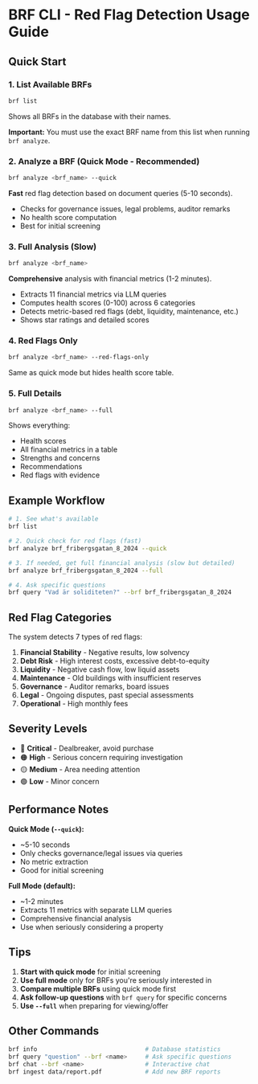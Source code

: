 # BRF CLI - Red Flag Detection Usage Guide

## Quick Start

### 1. List Available BRFs
```bash
brf list
```
Shows all BRFs in the database with their names.

**Important:** You must use the exact BRF name from this list when running `brf analyze`.

### 2. Analyze a BRF (Quick Mode - Recommended)
```bash
brf analyze <brf_name> --quick
```
**Fast** red flag detection based on document queries (5-10 seconds).
- Checks for governance issues, legal problems, auditor remarks
- No health score computation
- Best for initial screening

### 3. Full Analysis (Slow)
```bash
brf analyze <brf_name>
```
**Comprehensive** analysis with financial metrics (1-2 minutes).
- Extracts 11 financial metrics via LLM queries
- Computes health scores (0-100) across 6 categories
- Detects metric-based red flags (debt, liquidity, maintenance, etc.)
- Shows star ratings and detailed scores

### 4. Red Flags Only
```bash
brf analyze <brf_name> --red-flags-only
```
Same as quick mode but hides health score table.

### 5. Full Details
```bash
brf analyze <brf_name> --full
```
Shows everything:
- Health scores
- All financial metrics in a table
- Strengths and concerns
- Recommendations
- Red flags with evidence

## Example Workflow

```bash
# 1. See what's available
brf list

# 2. Quick check for red flags (fast)
brf analyze brf_fribergsgatan_8_2024 --quick

# 3. If needed, get full financial analysis (slow but detailed)
brf analyze brf_fribergsgatan_8_2024 --full

# 4. Ask specific questions
brf query "Vad är soliditeten?" --brf brf_fribergsgatan_8_2024
```

## Red Flag Categories

The system detects 7 types of red flags:

1. **Financial Stability** - Negative results, low solvency
2. **Debt Risk** - High interest costs, excessive debt-to-equity
3. **Liquidity** - Negative cash flow, low liquid assets
4. **Maintenance** - Old buildings with insufficient reserves
5. **Governance** - Auditor remarks, board issues
6. **Legal** - Ongoing disputes, past special assessments
7. **Operational** - High monthly fees

## Severity Levels

- 🔴 **Critical** - Dealbreaker, avoid purchase
- 🟠 **High** - Serious concern requiring investigation
- 🟡 **Medium** - Area needing attention
- 🟢 **Low** - Minor concern

## Performance Notes

**Quick Mode (`--quick`):**
- ~5-10 seconds
- Only checks governance/legal issues via queries
- No metric extraction
- Good for initial screening

**Full Mode (default):**
- ~1-2 minutes
- Extracts 11 metrics with separate LLM queries
- Comprehensive financial analysis
- Use when seriously considering a property

## Tips

1. **Start with quick mode** for initial screening
2. **Use full mode** only for BRFs you're seriously interested in
3. **Compare multiple BRFs** using quick mode first
4. **Ask follow-up questions** with `brf query` for specific concerns
5. **Use `--full`** when preparing for viewing/offer

## Other Commands

```bash
brf info                              # Database statistics
brf query "question" --brf <name>     # Ask specific questions
brf chat --brf <name>                 # Interactive chat
brf ingest data/report.pdf            # Add new BRF reports
```
